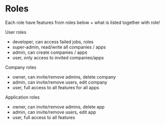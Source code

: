 # Roles

Each role have features from roles below + what is listed together with role!

User roles
 - developer, can access failed jobs, roles
 - super-admin, read/write all companies / apps
 - admin, can create companies / apps
 - user, only access to invited companies/apps 
 
Company roles
 - owner, can invite/remove admins, delete company
 - admin, can invite/remove users, edit company
 - user, full access to all features for all apps 
 
Application roles
 - owner, can invite/remove admins, delete app
 - admin, can invite/remove users, edit app
 - user, full access to all features

